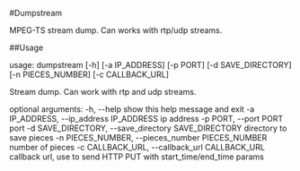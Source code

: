 #Dumpstream

MPEG-TS stream dump. Can works with rtp/udp streams. 

##Usage

usage: dumpstream [-h] [-a IP_ADDRESS] [-p PORT] [-d SAVE_DIRECTORY]
                  [-n PIECES_NUMBER] [-c CALLBACK_URL]

Stream dump. Can work with rtp and udp streams.

optional arguments:
  -h, --help            show this help message and exit
  -a IP_ADDRESS, --ip_address IP_ADDRESS
                        ip address
  -p PORT, --port PORT  port
  -d SAVE_DIRECTORY, --save_directory SAVE_DIRECTORY
                        directory to save pieces
  -n PIECES_NUMBER, --pieces_number PIECES_NUMBER
                        number of pieces
  -c CALLBACK_URL, --callback_url CALLBACK_URL
                        callback url, use to send HTTP PUT with
                        start_time/end_time params
